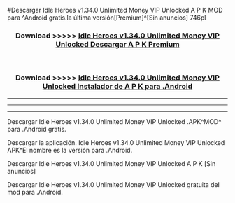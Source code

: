 #Descargar Idle Heroes v1.34.0 Unlimited Money VIP Unlocked  A P K MOD para ^Android gratis.la última versión[Premium]^[Sin anuncios] 746pl



<div align="center">
<h3>Download >>>>> <a href="https://es-web.web.app/?es= Idle Heroes v1.34.0 Unlimited Money VIP Unlocked ">Idle Heroes v1.34.0 Unlimited Money VIP Unlocked  Descargar A P K Premium</a></h3><br>

<h3>Download >>>>> <a href="https://es-web.web.app/?es= Idle Heroes v1.34.0 Unlimited Money VIP Unlocked ">Idle Heroes v1.34.0 Unlimited Money VIP Unlocked  Instalador de A P K para .Android</a></h3>
</div>


----------------------------------------------------------

----------------------------------------------------------

----------------------------------------------------------

Descargar Idle Heroes v1.34.0 Unlimited Money VIP Unlocked  .APK^MOD^ para .Android gratis.

Descargar la aplicación. Idle Heroes v1.34.0 Unlimited Money VIP Unlocked  APK^El nombre es la versión para .Android.

Descargar Idle Heroes v1.34.0 Unlimited Money VIP Unlocked  A P K [Sin anuncios]

Descargar Idle Heroes v1.34.0 Unlimited Money VIP Unlocked  gratuita del mod para .Android.